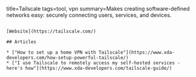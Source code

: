 title=Tailscale
tags=tool, vpn
summary=Makes creating software-defined networks easy: securely connecting users, services, and devices.
~~~~~~

[Website](https://tailscale.com/)

## Articles

* ["How to set up a home VPN with Tailscale"](https://www.xda-developers.com/how-setup-powerful-tailscale/)
* ["I use Tailscale to remotely access my self-hosted services - here's how"](https://www.xda-developers.com/tailscale-guide/)
